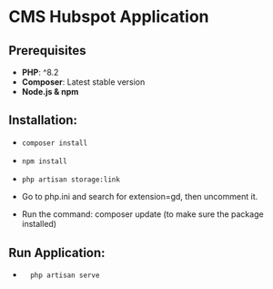 # CMS Hubspot Application

## Prerequisites

-   **PHP**: ^8.2
-   **Composer**: Latest stable version
-   **Node.js & npm**

## Installation:

-   ```bash
    composer install
    ```

-   ```bash
    npm install
    ```

-   ```bash
    php artisan storage:link
    ```
-   Go to php.ini and search for extension=gd, then uncomment it.
-   Run the command: composer update (to make sure the package installed)

## Run Application:

-   ```bash
      php artisan serve
    ```
